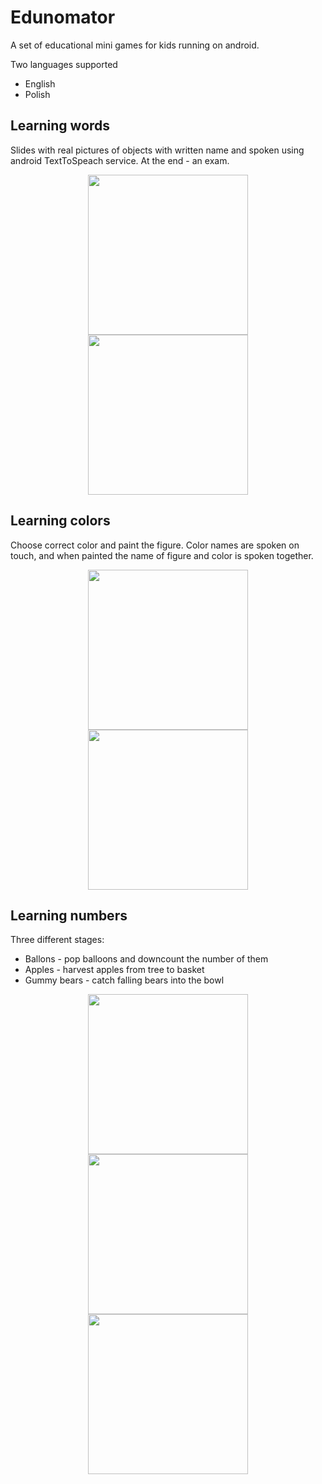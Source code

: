 # Edunomator

A set of educational mini games for kids running on android.

Two languages supported
 - English
 - Polish

## Learning words

Slides with real pictures of objects with written name and spoken using android TextToSpeach service. At the end - an exam.

<p align="center">
<img src="https://github.com/lonski/edunomator/raw/master/screenshots/words1.png" width="256">
<img src="https://github.com/lonski/edunomator/raw/master/screenshots/words2.png" width="256">
</p>

## Learning colors

Choose correct color and paint the figure. Color names are spoken on touch, and when painted the name of figure and color is spoken together.

<p align="center">
<img src="https://github.com/lonski/edunomator/raw/master/screenshots/colors1.png" width="256">
<img src="https://github.com/lonski/edunomator/raw/master/screenshots/colors2.png" width="256">
</p>

## Learning numbers

Three different stages:

 - Ballons - pop balloons and downcount the number of them
 - Apples - harvest apples from tree to basket
 - Gummy bears - catch falling bears into the bowl

<p align="center">
<img src="https://github.com/lonski/edunomator/raw/master/screenshots/numbers1.png" width="256">
<img src="https://github.com/lonski/edunomator/raw/master/screenshots/numbers2.png" width="256">
<img src="https://github.com/lonski/edunomator/raw/master/screenshots/numbers3.png" width="256">
</p>
